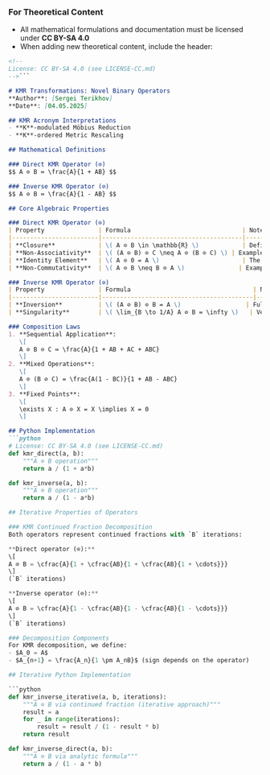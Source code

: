 ### For Theoretical Content
- All mathematical formulations and documentation must be licensed under **CC BY-SA 4.0**
- When adding new theoretical content, include the header:
```markdown
<!-- 
License: CC BY-SA 4.0 (see LICENSE-CC.md)
-->```

# KMR Transformations: Novel Binary Operators  
**Author**: [Sergei Terikhov]  
**Date**: [04.05.2025] 

## KMR Acronym Interpretations  
- **K**-modulated Möbius Reduction  
- **K**-ordered Metric Rescaling  

## Mathematical Definitions  

### Direct KMR Operator (⊙)  
$$ A ⊙ B ≔ \frac{A}{1 + AB} $$  

### Inverse KMR Operator (⊘)  
$$ A ⊘ B ≔ \frac{A}{1 - AB} $$  

## Core Algebraic Properties

### Direct KMR Operator (⊙)
| Property               | Formula                               | Note                                                                  |
|------------------------|---------------------------------------|-----------------------------------------------------------------------|
| **Closure**            | \( A ⊙ B \in \mathbb{R} \)            | Defined ∀ \( A,B \in \mathbb{R}\setminus\{-\frac{1}{B}\} \)          |
| **Non-Associativity**  | \( (A ⊙ B) ⊙ C \neq A ⊙ (B ⊙ C) \) | Example: \( (1 ⊙ 2) ⊙ 3 = 0.1666 \neq 1 ⊙ (2 ⊙ 3) = 0.2222 \)     |
| **Identity Element**   | \( A ⊙ 0 = A \)                       | The zero element retains its value                                   |
| **Non-Commutativity**  | \( A ⊙ B \neq B ⊙ A \)               | Example: \( 1 ⊙ 2 = 0.333 \neq 2 ⊙ 1 = 0.666 \)                     |

### Inverse KMR Operator (⊘)
| Property               | Formula                                  | Note                                      |
|------------------------|------------------------------------------|-------------------------------------------|
| **Inversion**          | \( (A ⊘ B) ⊙ B = A \)                  | Full restoration of the original value    |
| **Singularity**        | \( \lim_{B \to 1/A} A ⊘ B = \infty \)   | Vertical asymptote at \( AB \to 1 \)      |

### Composition Laws
1. **Sequential Application**:
   \[
   A ⊙ B ⊙ C ≔ \frac{A}{1 + AB + AC + ABC}
   \]
2. **Mixed Operations**:
   \[
   A ⊙ (B ⊘ C) = \frac{A(1 - BC)}{1 + AB - ABC}
   \]
3. **Fixed Points**:
   \[
   \exists X : A ⊙ X = X \implies X = 0
   \]

## Python Implementation  
```python
# License: CC BY-SA 4.0 (see LICENSE-CC.md)
def kmr_direct(a, b):
    """A ⊙ B operation"""
    return a / (1 + a*b)

def kmr_inverse(a, b):
    """A ⊘ B operation""" 
    return a / (1 - a*b)

## Iterative Properties of Operators

### KMR Continued Fraction Decomposition
Both operators represent continued fractions with `B` iterations:

**Direct operator (⊙):**
\[
A ⊙ B = \cfrac{A}{1 + \cfrac{AB}{1 + \cfrac{AB}{1 + \cdots}}}
\]
(`B` iterations)

**Inverse operator (⊘):**  
\[
A ⊘ B = \cfrac{A}{1 - \cfrac{AB}{1 - \cfrac{AB}{1 - \cdots}}}
\]
(`B` iterations)

### Decomposition Components
For KMR decomposition, we define:
- $A_0 = A$
- $A_{n+1} = \frac{A_n}{1 \pm A_nB}$ (sign depends on the operator)

## Iterative Python Implementation

```python
def kmr_inverse_iterative(a, b, iterations):
    """A ⊘ B via continued fraction (iterative approach)"""
    result = a
    for _ in range(iterations):
        result = result / (1 - result * b)
    return result

def kmr_inverse_direct(a, b):
    """A ⊘ B via analytic formula"""
    return a / (1 - a * b)

